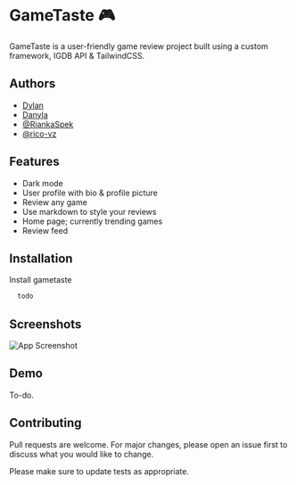 
# GameTaste 🎮

GameTaste is a user-friendly game review project built using a custom framework, IGDB API & TailwindCSS.

## Authors

- [Dylan]()
- [Danyla]()
- [@RiankaSpek](https://github.com/riankaSpek)
- [@rico-vz](https://github.com/rico-vz)

## Features

- Dark mode
- User profile with bio & profile picture
- Review any game
- Use markdown to style your reviews
- Home page; currently trending games
- Review feed

## Installation

Install gametaste

```bash
  todo
```

## Screenshots

![App Screenshot](https://via.placeholder.com/468x300?text=Todo.)

## Demo

To-do.

## Contributing

Pull requests are welcome. For major changes, please open an issue first to discuss what you would like to change.

Please make sure to update tests as appropriate.
